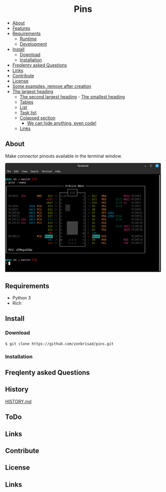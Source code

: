 
<div style="text-align: center">

<h1>Pins</h1>

</div>

<!-- START doctoc generated TOC please keep comment here to allow auto update -->
<!-- DON'T EDIT THIS SECTION, INSTEAD RE-RUN doctoc TO UPDATE -->

  - [About](#about)
  - [Features](#features)
  - [Requirements](#requirements)
    - [Runtime](#runtime)
    - [Development](#development)
  - [Install](#install)
    - [Download](#download)
    - [Installation](#installation)
  - [Freqlenty asked Questions](#freqlenty-asked-questions)
  - [Links](#links)
  - [Contribute](#contribute)
  - [License](#license)
  - [Some examples, remove after creation](#some-examples-remove-after-creation)
- [The largest heading](#the-largest-heading)
  - [The second largest heading](#the-second-largest-heading)
          - [The smallest heading](#the-smallest-heading)
  - [Tables](#tables)
  - [List](#list)
  - [Task list](#task-list)
  - [Colapsed section](#colapsed-section)
      - [We can hide anything, even code!](#we-can-hide-anything-even-code)
  - [Links](#links-1)

<!-- END doctoc generated TOC please keep comment here to allow auto update -->

## About
Make connector pinouts available in the terminal window.

![xx][nano]

## Requirements
- Python 3
- Rich

## Install

### Download

```bash
$ git clone https://github.com/zonbrisad/pins.git
```

### Installation

## Freqlenty asked Questions

## History

[HISTORY.md](/HISTORY.md)


## ToDo


## Links


## Contribute


## License 


## Links

[Nano]: Arduino_Nano.png "nano"
[Uno]: Arduino_Uno.png "uno"
